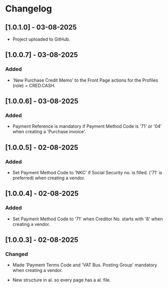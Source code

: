 # Changelog
## [1.0.1.0] - 03-08-2025
- Project uploaded to GitHub.

## [1.0.0.7] - 03-08-2025
### Added
- 'New Purchase Credit Memo' to the Front Page actions for the Profiles (role) = CRED.CASH.

## [1.0.0.6] - 03-08-2025
### Added
- Payment Reference is mandatory if Payment Method Code is '71' or '04' when creating a 'Purchase invoice'.

## [1.0.0.5] - 02-08-2025
### Added
- Set Payment Method Code to 'NKC' if Social Security no. is filled. ('71' is preferred) when creating a vendor.

## [1.0.0.4] - 02-08-2025
### Added
- Set Payment Method Code to '71' when Creditor No. starts with '8' when creating a vendor.

## [1.0.0.3] - 02-08-2025
### Changed
- Made 'Payment Terms Code and 'VAT Bus. Posting Group' mandatory when creating a vendor.

- New structure in al. so every page has a al. file.
